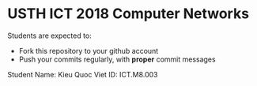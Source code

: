 USTH ICT 2018 Computer Networks
=====================================

Students are expected to:
* Fork this repository to your github account
* Push your commits regularly, with **proper** commit messages

Student Name: Kieu Quoc Viet
ID: ICT.M8.003

